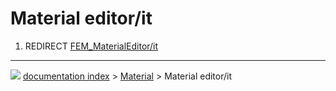 # Material editor/it
1.  REDIRECT [FEM_MaterialEditor/it](FEM_MaterialEditor/it.md)



---
![](images/Button_right.svg) [documentation index](../README.md) > [Material](Material_Workbench.md) > Material editor/it
